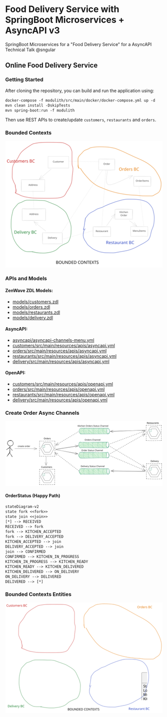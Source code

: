 # Food Delivery Service with SpringBoot Microservices + AsyncAPI v3

SpringBoot Microservices for a "Food Delivery Service" for a AsyncAPI Technical Talk @sngular


## Online Food Delivery Service

### Getting Started

After cloning the repository, you can build and run the application using:

```shell
docker-compose -f modulith/src/main/docker/docker-compose.yml up -d
mvn clean install -DskipTests
mvn spring-boot:run -f modulith
```
Then use REST APIs to create/update `customers`, `restaurants` and `orders`.

### Bounded Contexts
![Online Food Delivery Service - Bounded Contexts](models/diagrams/BoundedContexts.excalidraw.svg)

### APIs and Models

#### ZenWave ZDL Models:

* [models/customers.zdl](models/customers.zdl)
* [models/orders.zdl](models/orders.zdl)
* [models/restaurants.zdl](models/restaurants.zdl)
* [models/delivery.zdl](models/delivery.zdl)

#### AsyncAPI:

* [asyncapi/asyncapi-channels-menu.yml](asyncapi/asyncapi-channels-menu.yml)
* [customers/src/main/resources/apis/asyncapi.yml](modules/customers/src/main/resources/apis/asyncapi.yml)
* [orders/src/main/resources/apis/asyncapi.yml](modules/orders/src/main/resources/apis/asyncapi.yml)
* [restaurants/src/main/resources/apis/asyncapi.yml](modules/restaurants/src/main/resources/apis/asyncapi.yml)
* [delivery/src/main/resources/apis/asyncapi.yml](modules/delivery/src/main/resources/apis/asyncapi.yml)

#### OpenAPI:

* [customers/src/main/resources/apis/openapi.yml](modules/customers/src/main/resources/apis/openapi.yml)
* [orders/src/main/resources/apis/openapi.yml](modules/orders/src/main/resources/apis/openapi.yml)
* [restaurants/src/main/resources/apis/openapi.yml](modules/restaurants/src/main/resources/apis/openapi.yml)
* [delivery/src/main/resources/apis/openapi.yml](modules/delivery/src/main/resources/apis/openapi.yml)

### Create Order Async Channels

![Online Food Delivery Service - Create Order Async Channels](models/diagrams/CreateOrderChannels.excalidraw.svg)

#### OrderStatus (Happy Path)

```mermaid
stateDiagram-v2
state fork <<fork>>
state join <<join>>
[*] --> RECEIVED
RECEIVED --> fork
fork --> KITCHEN_ACCEPTED
fork --> DELIVERY_ACCEPTED
KITCHEN_ACCEPTED --> join
DELIVERY_ACCEPTED --> join
join --> CONFIRMED
CONFIRMED --> KITCHEN_IN_PROGRESS
KITCHEN_IN_PROGRESS --> KITCHEN_READY
KITCHEN_READY --> KITCHEN_DELIVERED
KITCHEN_DELIVERED --> ON_DELIVERY
ON_DELIVERY --> DELIVERED
DELIVERED --> [*]
```


### Bounded Contexts Entities

![Online Food Delivery Service - Bounded Contexts Entities](models/diagrams/BoundedContexts-Entities.excalidraw.svg)
